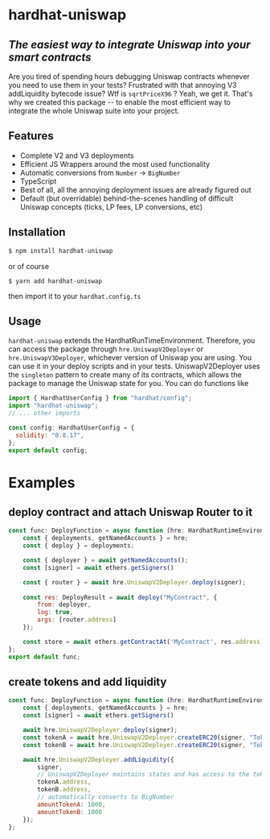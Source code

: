 # hardhat-uniswap
## _The easiest way to integrate Uniswap into your smart contracts_

Are you tired of spending hours debugging Uniswap contracts whenever you need to use them in your tests? Frustrated with that annoying V3 addLiquidity bytecode issue? Wtf is `sqrtPriceX96` ? Yeah, we get it. 
That's why we created this package -- to enable the most efficient way to integrate the whole Uniswap suite into your project. 

## Features
- Complete V2 and V3 deployments
- Efficient JS Wrappers around the most used functionality
- Automatic conversions from `Number` -> `BigNumber`
- TypeScript
- Best of all, all the annoying deployment issues are already figured out
- Default (but overridable) behind-the-scenes handling of difficult Uniswap concepts (ticks, LP fees, LP conversions, etc)


## Installation
```sh 
$ npm install hardhat-uniswap
```
or of course
```ssh 
$ yarn add hardhat-uniswap
```
then import it to your `hardhat.config.ts`

## Usage
`hardhat-uniswap` extends the HardhatRunTimeEnvironment. Therefore, you can access the package through `hre.UniswapV2Deployer` or `hre.UniswapV3Deployer`, whichever version of Uniswap you are using.
You can use it in your deploy scripts and in your tests. UniswapV2Deployer uses the `singleton` pattern to create many of its contracts, which allows the package to manage the Uniswap state for you.
You can do functions like 
```js
import { HardhatUserConfig } from "hardhat/config";
import "hardhat-uniswap";
// ... other imports

const config: HardhatUserConfig = {
  solidity: "0.8.17",
};
export default config;
```

# Examples
## deploy contract and attach Uniswap Router to it
```js
const func: DeployFunction = async function (hre: HardhatRuntimeEnvironment) {
    const { deployments, getNamedAccounts } = hre;
    const { deploy } = deployments;

    const { deployer } = await getNamedAccounts();
    const [signer] = await ethers.getSigners()

    const { router } = await hre.UniswapV2Deployer.deploy(signer);
    
    const res: DeployResult = await deploy("MyContract", {
        from: deployer,
        log: true,
        args: [router.address]
    });

    const store = await ethers.getContractAt('MyContract', res.address);
};
export default func;
```

## create tokens and add liquidity
```js
const func: DeployFunction = async function (hre: HardhatRuntimeEnvironment) {
    const { deployments, getNamedAccounts } = hre;
    const [signer] = await ethers.getSigners()

    await hre.UniswapV2Deployer.deploy(signer);
    const tokenA = await hre.UniswapV2Deployer.createERC20(signer, "Token A", "TKA")
    const tokenB = await hre.UniswapV2Deployer.createERC20(signer, "Token B", "TKB")    

    await hre.UniswapV2Deployer.addLiquidity({
        signer,
        // UniswapV2Deployer maintains states and has access to the tokens you just created
        tokenA.address,
        tokenB.address,
        // automatically converts to BigNumber
        amountTokenA: 1000,
        amountTokenB: 1000
    });
};
```

